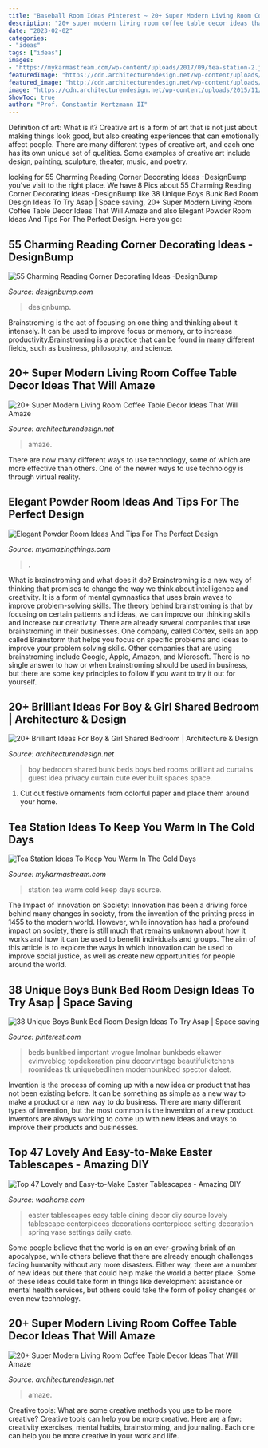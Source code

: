 ```yaml
---
title: "Baseball Room Ideas Pinterest ~ 20+ Super Modern Living Room Coffee Table Decor Ideas That Will Amaze"
description: "20+ super modern living room coffee table decor ideas that will amaze"
date: "2023-02-02"
categories:
- "ideas"
tags: ["ideas"]
images:
- "https://mykarmastream.com/wp-content/uploads/2017/09/tea-station-2.jpg"
featuredImage: "https://cdn.architecturendesign.net/wp-content/uploads/2015/11/AD-01-cozy-home-decor-living-room-ideas.jpg"
featured_image: "http://cdn.architecturendesign.net/wp-content/uploads/2015/05/AD-Shared-Bedroom-Boy-Girl-11.jpg"
image: "https://cdn.architecturendesign.net/wp-content/uploads/2015/11/AD-14-white-romantic-living-room-decor-1.jpg"
ShowToc: true
author: "Prof. Constantin Kertzmann II"
---
```



Definition of art: What is it?
Creative art is a form of art that is not just about making things look good, but also creating experiences that can emotionally affect people. There are many different types of creative art, and each one has its own unique set of qualities. Some examples of creative art include design, painting, sculpture, theater, music, and poetry.

	

		
looking for 55 Charming Reading Corner Decorating Ideas -DesignBump you've visit to the right place. We have 8 Pics about 55 Charming Reading Corner Decorating Ideas -DesignBump like 38 Unique Boys Bunk Bed Room Design Ideas To Try Asap | Space saving, 20+ Super Modern Living Room Coffee Table Decor Ideas That Will Amaze and also Elegant Powder Room Ideas And Tips For The Perfect Design. Here you go:
		
    
## 55 Charming Reading Corner Decorating Ideas -DesignBump

<img loading=lazy src="http://cdn.designbump.com/wp-content/uploads/2015/11/reading-corner-nook16.jpg" onerror="this.onerror=null;this.src='https://tse1.mm.bing.net/th?id=OIP.YM4eHyaZisHada0sFwrXkgHaLG&amp;pid=15.1';" alt="55 Charming Reading Corner Decorating Ideas -DesignBump">

_Source: designbump.com_

>designbump. 

	

Brainstroming is the act of focusing on one thing and thinking about it intensely. It can be used to improve focus or memory, or to increase productivity.Brainstroming is a practice that can be found in many different fields, such as business, philosophy, and science.

    
## 20+ Super Modern Living Room Coffee Table Decor Ideas That Will Amaze

<img loading=lazy src="https://cdn.architecturendesign.net/wp-content/uploads/2015/11/AD-01-cozy-home-decor-living-room-ideas.jpg" onerror="this.onerror=null;this.src='https://tse3.mm.bing.net/th?id=OIP.oJ5JVPazshdY9Lwz262-1gHaLH&amp;pid=15.1';" alt="20+ Super Modern Living Room Coffee Table Decor Ideas That Will Amaze">

_Source: architecturendesign.net_

>amaze. 

	

There are now many different ways to use technology, some of which are more effective than others. One of the newer ways to use technology is through virtual reality.

    
## Elegant Powder Room Ideas And Tips For The Perfect Design

<img loading=lazy src="https://myamazingthings.com/wp-content/uploads/2017/10/powder-room-4-.jpg" onerror="this.onerror=null;this.src='https://tse1.mm.bing.net/th?id=OIP.yOM_Vs3KcPUP8p7VFxcXLAHaLG&amp;pid=15.1';" alt="Elegant Powder Room Ideas And Tips For The Perfect Design">

_Source: myamazingthings.com_

>. 

	

What is brainstroming and what does it do?
Brainstroming is a new way of thinking that promises to change the way we think about intelligence and creativity. It is a form of mental gymnastics that uses brain waves to improve problem-solving skills. The theory behind brainstroming is that by focusing on certain patterns and ideas, we can improve our thinking skills and increase our creativity.
There are already several companies that use brainstroming in their businesses. One company, called Cortex, sells an app called Brainstorm that helps you focus on specific problems and ideas to improve your problem solving skills. Other companies that are using brainstroming include Google, Apple, Amazon, and Microsoft. There is no single answer to how or when brainstroming should be used in business, but there are some key principles to follow if you want to try it out for yourself.

    
## 20+ Brilliant Ideas For Boy &amp; Girl Shared Bedroom | Architecture &amp; Design

<img loading=lazy src="http://cdn.architecturendesign.net/wp-content/uploads/2015/05/AD-Shared-Bedroom-Boy-Girl-11.jpg" onerror="this.onerror=null;this.src='https://tse4.mm.bing.net/th?id=OIP.M9NgNSClFaWhnGIqWUev_AHaJ4&amp;pid=15.1';" alt="20+ Brilliant Ideas For Boy &amp; Girl Shared Bedroom | Architecture &amp; Design">

_Source: architecturendesign.net_

>boy bedroom shared bunk beds boys bed rooms brilliant ad curtains guest idea privacy curtain cute ever built spaces space. 

	

1. Cut out festive ornaments from colorful paper and place them around your home.

    
## Tea Station Ideas To Keep You Warm In The Cold Days

<img loading=lazy src="https://mykarmastream.com/wp-content/uploads/2017/09/tea-station-2.jpg" onerror="this.onerror=null;this.src='https://tse1.mm.bing.net/th?id=OIP.PhWQnlD7LACfTudt2h25yAHaLM&amp;pid=15.1';" alt="Tea Station Ideas To Keep You Warm In The Cold Days">

_Source: mykarmastream.com_

>station tea warm cold keep days source. 

	

The Impact of Innovation on Society:
Innovation has been a driving force behind many changes in society, from the invention of the printing press in 1455 to the modern world. However, while innovation has had a profound impact on society, there is still much that remains unknown about how it works and how it can be used to benefit individuals and groups. The aim of this article is to explore the ways in which innovation can be used to improve social justice, as well as create new opportunities for people around the world.

    
## 38 Unique Boys Bunk Bed Room Design Ideas To Try Asap | Space Saving

<img loading=lazy src="https://i.pinimg.com/736x/2f/48/b5/2f48b5a90b93309e11b8834f1630eeba.jpg" onerror="this.onerror=null;this.src='https://tse4.mm.bing.net/th?id=OIP.7g-6gjgs4-A_8nL0jYZxggHaLH&amp;pid=15.1';" alt="38 Unique Boys Bunk Bed Room Design Ideas To Try Asap | Space saving">

_Source: pinterest.com_

>beds bunkbed important vrogue lmolnar bunkbeds ekawer evimveblog topdekoration pinu decorvintage beautifulkitchens roomideas tk uniquebedlinen modernbunkbed spector daleet. 

	

Invention is the process of coming up with a new idea or product that has not been existing before. It can be something as simple as a new way to make a product or a new way to do business. There are many different types of invention, but the most common is the invention of a new product. Inventors are always working to come up with new ideas and ways to improve their products and businesses.

    
## Top 47 Lovely And Easy-to-Make Easter Tablescapes - Amazing DIY

<img loading=lazy src="http://www.woohome.com/wp-content/uploads/2016/02/tablescapes-for-easter-14.jpg" onerror="this.onerror=null;this.src='https://tse1.mm.bing.net/th?id=OIP.U3DlcZnoUOdEmQYzo6fUPwHaLK&amp;pid=15.1';" alt="Top 47 Lovely and Easy-to-Make Easter Tablescapes - Amazing DIY">

_Source: woohome.com_

>easter tablescapes easy table dining decor diy source lovely tablescape centerpieces decorations centerpiece setting decoration spring vase settings daily crate. 

	

Some people believe that the world is on an ever-growing brink of an apocalypse, while others believe that there are already enough challenges facing humanity without any more disasters. Either way, there are a number of new ideas out there that could help make the world a better place. Some of these ideas could take form in things like development assistance or mental health services, but others could take the form of policy changes or even new technology.

    
## 20+ Super Modern Living Room Coffee Table Decor Ideas That Will Amaze

<img loading=lazy src="https://cdn.architecturendesign.net/wp-content/uploads/2015/11/AD-14-white-romantic-living-room-decor-1.jpg" onerror="this.onerror=null;this.src='https://tse3.mm.bing.net/th?id=OIP.y4fSx30uIrSH4em97YxqaQHaLJ&amp;pid=15.1';" alt="20+ Super Modern Living Room Coffee Table Decor Ideas That Will Amaze">

_Source: architecturendesign.net_

>amaze. 

	

Creative tools: What are some creative methods you use to be more creative?
Creative tools can help you be more creative. Here are a few: creativity exercises, mental habits, brainstorming, and journaling. Each one can help you be more creative in your work and life.

